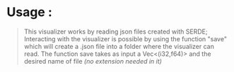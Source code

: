 # Usage :
> This visualizer works by reading json files created with SERDE;
> Interacting with the visualizer is possible by using the function "save" which will create a .json file into a folder where the visualizer can read.
> The function save takes as input a Vec<(i32,f64)> and the desired name of file *(no extension needed in it)*


